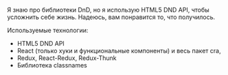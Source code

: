 Я знаю про библиотеки DnD, но я использую HTML5 DND API, чтобы усложнить себе жизнь. Надеюсь, вам понравится то, что получилось.

Используемые технологии:
- HTML5 DND API
- React (только хуки и функциональные компоненты) и весь пакет cra,
- Redux, React-Redux, Redux-Thunk
- Библиотека classnames